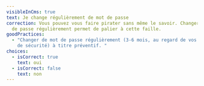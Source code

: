 ```yaml
---
visibleInCms: true
text: Je change régulièrement de mot de passe
correction: Vous pouvez vous faire pirater sans même le savoir. Changer de mot
  de passe régulièrement permet de palier à cette faille.
goodPractices:
  - "Changer de mot de passe régulièrement (3-6 mois, au regard de vos exigences
    de sécurité) à titre préventif. "
choices:
  - isCorrect: true
    text: oui
  - isCorrect: false
    text: non
---
```

